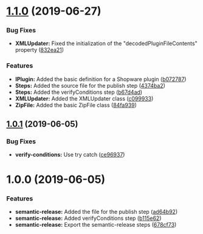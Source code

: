 # [1.1.0](https://github.com/YannickFricke/semantic-release-shopware-plugin/compare/v1.0.1...v1.1.0) (2019-06-27)


### Bug Fixes

* **XMLUpdater:** Fixed the initialization of the "decodedPluginFileContents" property ([832ea21](https://github.com/YannickFricke/semantic-release-shopware-plugin/commit/832ea21))


### Features

* **IPlugin:** Added the basic definition for a Shopware plugin ([b072787](https://github.com/YannickFricke/semantic-release-shopware-plugin/commit/b072787))
* **Steps:** Added the source file for the publish step ([4374ba2](https://github.com/YannickFricke/semantic-release-shopware-plugin/commit/4374ba2))
* **Steps:** Added the verifyConditions step ([b67d4ad](https://github.com/YannickFricke/semantic-release-shopware-plugin/commit/b67d4ad))
* **XMLUpdater:** Added the XMLUpdater class ([c099933](https://github.com/YannickFricke/semantic-release-shopware-plugin/commit/c099933))
* **ZipFile:** Added the basic ZipFile class ([84fa939](https://github.com/YannickFricke/semantic-release-shopware-plugin/commit/84fa939))

## [1.0.1](https://github.com/YannickFricke/semantic-release-shopware-plugin/compare/v1.0.0...v1.0.1) (2019-06-05)


### Bug Fixes

* **verify-conditions:** Use try catch ([ce96937](https://github.com/YannickFricke/semantic-release-shopware-plugin/commit/ce96937))

# 1.0.0 (2019-06-05)


### Features

* **semantic-release:** Added the file for the publish step ([ad64b92](https://github.com/YannickFricke/semantic-release-shopware-plugin/commit/ad64b92))
* **semantic-release:** Added verifyConditions step ([b115e62](https://github.com/YannickFricke/semantic-release-shopware-plugin/commit/b115e62))
* **semantic-release:** Export the semantic-release steps ([678cf73](https://github.com/YannickFricke/semantic-release-shopware-plugin/commit/678cf73))
